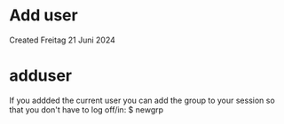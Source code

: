 # Add user
Created Freitag 21 Juni 2024

# adduser <User name> <Group name>

If you addded the current user you can add the group to your session so that you don't have to log off/in:
$ newgrp <Group name>

